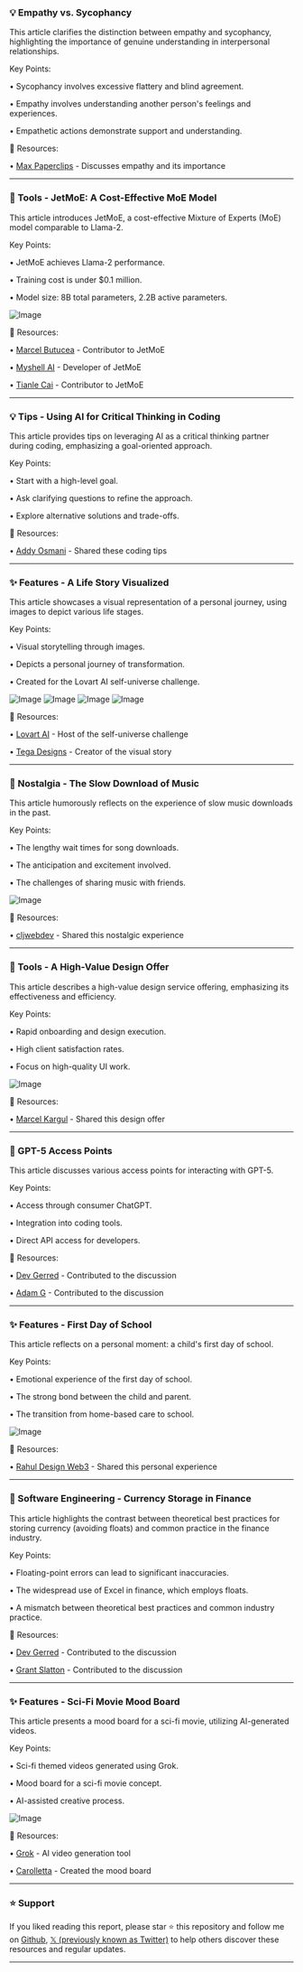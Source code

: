 ### 💡 Empathy vs. Sycophancy

This article clarifies the distinction between empathy and sycophancy, highlighting the importance of genuine understanding in interpersonal relationships.

Key Points:

• Sycophancy involves excessive flattery and blind agreement.


• Empathy involves understanding another person's feelings and experiences.


• Empathetic actions demonstrate support and understanding.



🔗 Resources:

• [Max Paperclips](https://x.com/max_paperclips) - Discusses empathy and its importance


---

### 🚀 Tools - JetMoE: A Cost-Effective MoE Model

This article introduces JetMoE, a cost-effective Mixture of Experts (MoE) model comparable to Llama-2.

Key Points:

• JetMoE achieves Llama-2 performance.


• Training cost is under $0.1 million.


• Model size: 8B total parameters, 2.2B active parameters.



![Image](https://pbs.twimg.com/media/GKVYEKlb0AAWGVa?format=jpg&name=small)

🔗 Resources:

• [Marcel Butucea](https://x.com/marcel_butucea) - Contributor to JetMoE


• [Myshell AI](https://x.com/myshell_ai) - Developer of JetMoE


• [Tianle Cai](https://x.com/tianle_cai) - Contributor to JetMoE


---

### 💡 Tips - Using AI for Critical Thinking in Coding

This article provides tips on leveraging AI as a critical thinking partner during coding, emphasizing a goal-oriented approach.

Key Points:

• Start with a high-level goal.


• Ask clarifying questions to refine the approach.


• Explore alternative solutions and trade-offs.



🔗 Resources:

• [Addy Osmani](https://x.com/addyosmani) - Shared these coding tips


---

### ✨ Features -  A Life Story Visualized

This article showcases a visual representation of a personal journey, using images to depict various life stages.

Key Points:

• Visual storytelling through images.


• Depicts a personal journey of transformation.


• Created for the Lovart AI self-universe challenge.



![Image](https://pbs.twimg.com/amplify_video_thumb/1953800251095101440/img/5z3pBjj8Oxy-T8xF.jpg)
![Image](https://pbs.twimg.com/media/Gx1K-gbWoAEeRz1?format=jpg&name=small)
![Image](https://pbs.twimg.com/media/Gx1K-ghWsAAqpVG?format=jpg&name=small)
![Image](https://pbs.twimg.com/media/Gx1K-giWEAAEC7Z?format=jpg&name=small)

🔗 Resources:

• [Lovart AI](https://x.com/lovart_ai) - Host of the self-universe challenge


• [Tega Designs](https://x.com/Tegadesigns) - Creator of the visual story


---

### 🤖 Nostalgia - The Slow Download of Music

This article humorously reflects on the experience of slow music downloads in the past.


Key Points:

• The lengthy wait times for song downloads.


• The anticipation and excitement involved.


• The challenges of sharing music with friends.



![Image](https://pbs.twimg.com/media/Gx9wPUoWAAAGm3o?format=jpg&name=small)

🔗 Resources:

• [cljwebdev](https://x.com/cljwebdev) - Shared this nostalgic experience


---

### 🚀 Tools -  A High-Value Design Offer

This article describes a high-value design service offering, emphasizing its effectiveness and efficiency.

Key Points:

• Rapid onboarding and design execution.


• High client satisfaction rates.


• Focus on high-quality UI work.



![Image](https://pbs.twimg.com/media/Gx_Uq2oXQAEIGSo?format=jpg&name=small)

🔗 Resources:

• [Marcel Kargul](https://x.com/marcelkargul) - Shared this design offer


---

### 🤖 GPT-5 Access Points

This article discusses various access points for interacting with GPT-5.

Key Points:

• Access through consumer ChatGPT.


• Integration into coding tools.


• Direct API access for developers.



🔗 Resources:

• [Dev Gerred](https://x.com/devgerred) - Contributed to the discussion


• [Adam G](https://x.com/TheRealAdamG) - Contributed to the discussion


---

### ✨ Features - First Day of School

This article reflects on a personal moment: a child's first day of school.

Key Points:

• Emotional experience of the first day of school.


• The strong bond between the child and parent.


• The transition from home-based care to school.



![Image](https://pbs.twimg.com/media/GyDUop8XsAARwsY?format=jpg&name=small)

🔗 Resources:

• [Rahul Design Web3](https://x.com/RahulDesignWeb3) - Shared this personal experience


---

### 🤖 Software Engineering - Currency Storage in Finance

This article highlights the contrast between theoretical best practices for storing currency (avoiding floats) and common practice in the finance industry.

Key Points:

• Floating-point errors can lead to significant inaccuracies.


• The widespread use of Excel in finance, which employs floats.


• A mismatch between theoretical best practices and common industry practice.


🔗 Resources:

• [Dev Gerred](https://x.com/devgerred) - Contributed to the discussion


• [Grant Slatton](https://x.com/GrantSlatton) - Contributed to the discussion


---

### ✨ Features - Sci-Fi Movie Mood Board

This article presents a mood board for a sci-fi movie, utilizing AI-generated videos.

Key Points:

•  Sci-fi themed videos generated using Grok.


•  Mood board for a sci-fi movie concept.


•  AI-assisted creative process.



![Image](https://pbs.twimg.com/amplify_video_thumb/1954626110659915776/img/eRPsKf0mZpmVv_d6.jpg)

🔗 Resources:

• [Grok](https://x.com/grok) - AI video generation tool


• [Carolletta](https://x.com/carolletta) - Created the mood board


---

### ⭐️ Support

If you liked reading this report, please star ⭐️ this repository and follow me on [Github](https://github.com/Drix10), [𝕏 (previously known as Twitter)](https://x.com/DRIX_10_) to help others discover these resources and regular updates.

---